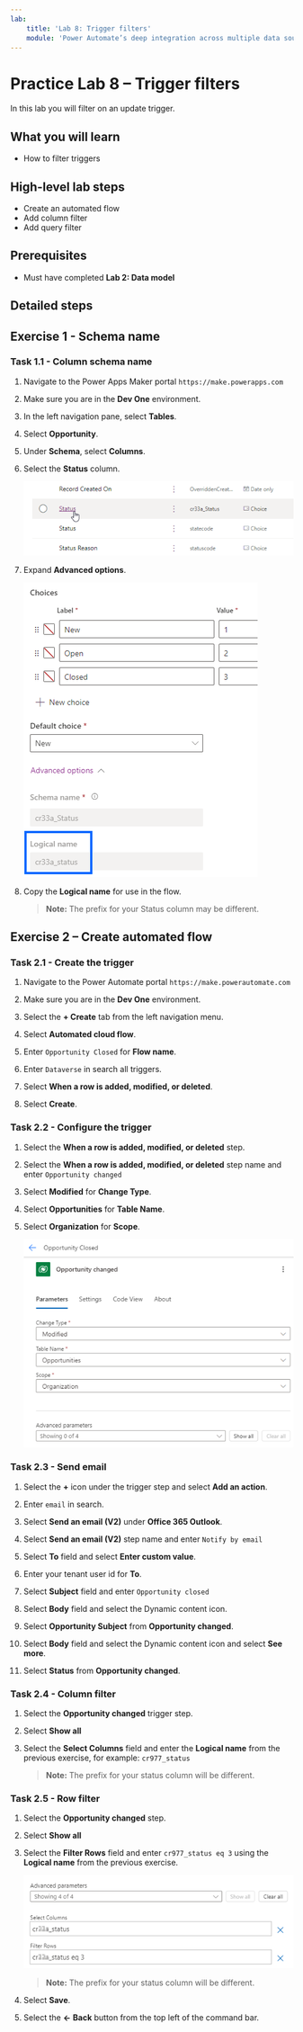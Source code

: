 ```yaml
---
lab:
    title: 'Lab 8: Trigger filters'
    module: 'Power Automate’s deep integration across multiple data sources'
---
```


# Practice Lab 8 – Trigger filters

In this lab you will filter on an update trigger.

## What you will learn

- How to filter triggers

## High-level lab steps

- Create an automated flow
- Add column filter
- Add query filter

## Prerequisites

- Must have completed **Lab 2: Data model**

## Detailed steps

## Exercise 1 - Schema name

### Task 1.1 - Column schema name

1. Navigate to the Power Apps Maker portal `https://make.powerapps.com`

1. Make sure you are in the **Dev One** environment.

1. In the left navigation pane, select **Tables**.

1. Select **Opportunity**.

1. Under **Schema**, select **Columns**.

1. Select the **Status** column.

    ![Screenshot of status columns.](media/opportunity-status-column.png)

1. Expand **Advanced options**.

    ![Screenshot of column schema name.](media/column-schema-name.png)

1. Copy the **Logical name** for use in the flow.

   > **Note:** The prefix for your Status column may be different.


## Exercise 2 – Create automated flow

### Task 2.1 - Create the trigger

1. Navigate to the Power Automate portal `https://make.powerautomate.com`

1. Make sure you are in the **Dev One** environment.

1. Select the **+ Create** tab from the left navigation menu.

1. Select **Automated cloud flow**.

1. Enter `Opportunity Closed` for **Flow name**.

1. Enter `Dataverse` in search all triggers.

1. Select **When a row is added, modified, or deleted**.

1. Select **Create**.


### Task 2.2 - Configure the trigger

1. Select the **When a row is added, modified, or deleted** step.

1. Select the **When a row is added, modified, or deleted** step name and enter `Opportunity changed`

1. Select **Modified** for **Change Type**.

1. Select **Opportunities** for **Table Name**.

1. Select **Organization** for **Scope**.

    ![Screenshot of update row trigger.](media/update-trigger.png)


### Task 2.3 - Send email

1. Select the **+** icon under the trigger step and select **Add an action**.

1. Enter `email` in search.

1. Select **Send an email (V2)** under **Office 365 Outlook**.

1. Select **Send an email (V2)** step name and enter `Notify by email`

1. Select **To** field and select **Enter custom value**.

1. Enter your tenant user id for **To**.

1. Select **Subject** field and enter `Opportunity closed`

1. Select **Body** field and select the Dynamic content icon.

1. Select **Opportunity Subject** from **Opportunity changed**.

1. Select **Body** field and select the Dynamic content icon and select **See more**.

1. Select **Status** from **Opportunity changed**.


### Task 2.4 - Column filter

1. Select the **Opportunity changed** trigger step.

1. Select **Show all**

1. Select the **Select Columns** field and enter the **Logical name** from the previous exercise, for example: `cr977_status`

   > **Note:** The prefix for your status column will be different.


### Task 2.5 - Row filter

1. Select the **Opportunity changed** step.

1. Select **Show all**

1. Select the **Filter Rows** field and enter `cr977_status eq 3` using the **Logical name** from the previous exercise.

    ![Screenshot of trigger filter.](media/trigger-filter.png)

    > **Note:** The prefix for your status column will be different.

1. Select **Save**.

1. Select the **<-** **Back** button from the top left of the command bar.

